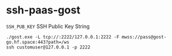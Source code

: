 # ssh-paas-gost

`SSH_PUB_KEY` SSH Public Key String

```
./gost.exe -L tcp://:2222/127.0.0.1:2222 -F mwss://pass@gost-go.hf.space:443?path=/ws
ssh customuser@127.0.0.1 -p 2222
```
